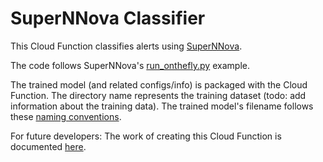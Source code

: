 # SuperNNova Classifier

This Cloud Function classifies alerts using
[SuperNNova](https://supernnova.readthedocs.io/en/latest/index.html).

The code follows SuperNNova's
[run_onthefly.py](https://github.com/supernnova/SuperNNova/blob/master/run_onthefly.py)
example.

The trained model (and related configs/info) is packaged with the Cloud Function. The
directory name represents the training dataset (todo: add information about the training
data). The trained model's filename follows these
[naming conventions](https://supernnova.readthedocs.io/en/latest/installation/five_minute_guide.html#naming-conventions).

For future developers: The work of creating this Cloud Function is documented
[here](../../../version_tracking/v0.7.0/supernnova.md).
